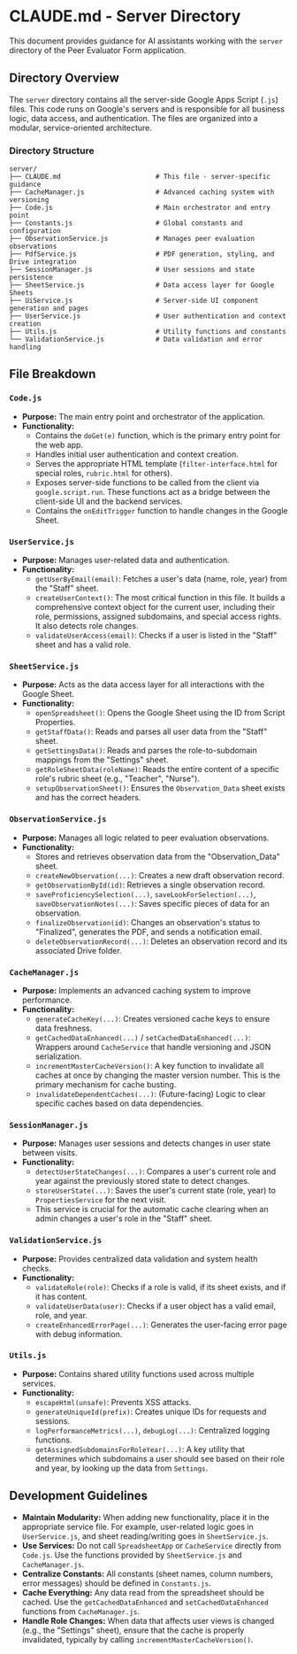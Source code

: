 # CLAUDE.md - Server Directory

This document provides guidance for AI assistants working with the `server` directory of the Peer Evaluator Form application.

## Directory Overview

The `server` directory contains all the server-side Google Apps Script (`.js`) files. This code runs on Google's servers and is responsible for all business logic, data access, and authentication. The files are organized into a modular, service-oriented architecture.

### Directory Structure

```
server/
├── CLAUDE.md                        # This file - server-specific guidance
├── CacheManager.js                  # Advanced caching system with versioning
├── Code.js                          # Main orchestrator and entry point
├── Constants.js                     # Global constants and configuration
├── ObservationService.js            # Manages peer evaluation observations
├── PdfService.js                    # PDF generation, styling, and Drive integration
├── SessionManager.js                # User sessions and state persistence
├── SheetService.js                  # Data access layer for Google Sheets
├── UiService.js                     # Server-side UI component generation and pages
├── UserService.js                   # User authentication and context creation
├── Utils.js                         # Utility functions and constants
└── ValidationService.js             # Data validation and error handling
```

## File Breakdown

### `Code.js`

-   **Purpose:** The main entry point and orchestrator of the application.
-   **Functionality:**
    -   Contains the `doGet(e)` function, which is the primary entry point for the web app.
    -   Handles initial user authentication and context creation.
    -   Serves the appropriate HTML template (`filter-interface.html` for special roles, `rubric.html` for others).
    -   Exposes server-side functions to be called from the client via `google.script.run`. These functions act as a bridge between the client-side UI and the backend services.
    -   Contains the `onEditTrigger` function to handle changes in the Google Sheet.

### `UserService.js`

-   **Purpose:** Manages user-related data and authentication.
-   **Functionality:**
    -   `getUserByEmail(email)`: Fetches a user's data (name, role, year) from the "Staff" sheet.
    -   `createUserContext()`: The most critical function in this file. It builds a comprehensive context object for the current user, including their role, permissions, assigned subdomains, and special access rights. It also detects role changes.
    -   `validateUserAccess(email)`: Checks if a user is listed in the "Staff" sheet and has a valid role.

### `SheetService.js`

-   **Purpose:** Acts as the data access layer for all interactions with the Google Sheet.
-   **Functionality:**
    -   `openSpreadsheet()`: Opens the Google Sheet using the ID from Script Properties.
    -   `getStaffData()`: Reads and parses all user data from the "Staff" sheet.
    -   `getSettingsData()`: Reads and parses the role-to-subdomain mappings from the "Settings" sheet.
    -   `getRoleSheetData(roleName)`: Reads the entire content of a specific role's rubric sheet (e.g., "Teacher", "Nurse").
    -   `setupObservationSheet()`: Ensures the `Observation_Data` sheet exists and has the correct headers.

### `ObservationService.js`

-   **Purpose:** Manages all logic related to peer evaluation observations.
-   **Functionality:**
    -   Stores and retrieves observation data from the "Observation_Data" sheet.
    -   `createNewObservation(...)`: Creates a new draft observation record.
    -   `getObservationById(id)`: Retrieves a single observation record.
    -   `saveProficiencySelection(...)`, `saveLookForSelection(...)`, `saveObservationNotes(...)`: Saves specific pieces of data for an observation.
    -   `finalizeObservation(id)`: Changes an observation's status to "Finalized", generates the PDF, and sends a notification email.
    -   `deleteObservationRecord(...)`: Deletes an observation record and its associated Drive folder.

### `CacheManager.js`

-   **Purpose:** Implements an advanced caching system to improve performance.
-   **Functionality:**
    -   `generateCacheKey(...)`: Creates versioned cache keys to ensure data freshness.
    -   `getCachedDataEnhanced(...)` / `setCachedDataEnhanced(...)`: Wrappers around `CacheService` that handle versioning and JSON serialization.
    -   `incrementMasterCacheVersion()`: A key function to invalidate all caches at once by changing the master version number. This is the primary mechanism for cache busting.
    -   `invalidateDependentCaches(...)`: (Future-facing) Logic to clear specific caches based on data dependencies.

### `SessionManager.js`

-   **Purpose:** Manages user sessions and detects changes in user state between visits.
-   **Functionality:**
    -   `detectUserStateChanges(...)`: Compares a user's current role and year against the previously stored state to detect changes.
    -   `storeUserState(...)`: Saves the user's current state (role, year) to `PropertiesService` for the next visit.
    -   This service is crucial for the automatic cache clearing when an admin changes a user's role in the "Staff" sheet.

### `ValidationService.js`

-   **Purpose:** Provides centralized data validation and system health checks.
-   **Functionality:**
    -   `validateRole(role)`: Checks if a role is valid, if its sheet exists, and if it has content.
    -   `validateUserData(user)`: Checks if a user object has a valid email, role, and year.
    -   `createEnhancedErrorPage(...)`: Generates the user-facing error page with debug information.

### `Utils.js`

-   **Purpose:** Contains shared utility functions used across multiple services.
-   **Functionality:**
    -   `escapeHtml(unsafe)`: Prevents XSS attacks.
    -   `generateUniqueId(prefix)`: Creates unique IDs for requests and sessions.
    -   `logPerformanceMetrics(...)`, `debugLog(...)`: Centralized logging functions.
    -   `getAssignedSubdomainsForRoleYear(...)`: A key utility that determines which subdomains a user should see based on their role and year, by looking up the data from `Settings`.

## Development Guidelines

-   **Maintain Modularity:** When adding new functionality, place it in the appropriate service file. For example, user-related logic goes in `UserService.js`, and sheet reading/writing goes in `SheetService.js`.
-   **Use Services:** Do not call `SpreadsheetApp` or `CacheService` directly from `Code.js`. Use the functions provided by `SheetService.js` and `CacheManager.js`.
-   **Centralize Constants:** All constants (sheet names, column numbers, error messages) should be defined in `Constants.js`.
-   **Cache Everything:** Any data read from the spreadsheet should be cached. Use the `getCachedDataEnhanced` and `setCachedDataEnhanced` functions from `CacheManager.js`.
-   **Handle Role Changes:** When data that affects user views is changed (e.g., the "Settings" sheet), ensure that the cache is properly invalidated, typically by calling `incrementMasterCacheVersion()`.
